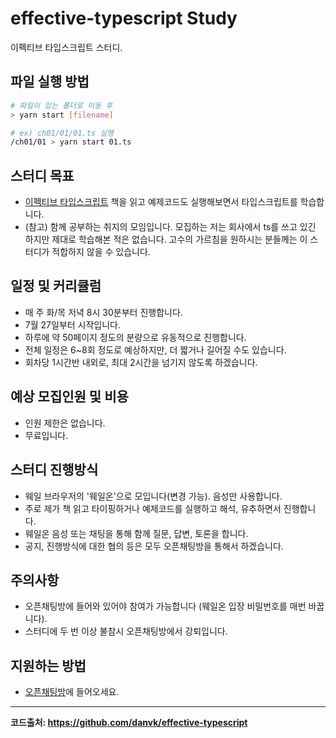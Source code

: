 # effective-typescript Study

이펙티브 타입스크립트 스터디.

## 파일 실행 방법

```bash
# 파일이 있는 폴더로 이동 후
> yarn start [filename]

# ex) ch01/01/01.ts 실행
/ch01/01 > yarn start 01.ts
```

## 스터디 목표

- [이펙티브 타입스크립트](https://blog.insightbook.co.kr/2021/06/10/%E3%80%8A%EC%9D%B4%ED%8E%99%ED%8B%B0%EB%B8%8C-%ED%83%80%EC%9E%85%EC%8A%A4%ED%81%AC%EB%A6%BD%ED%8A%B8-%EB%8F%99%EC%9E%91-%EC%9B%90%EB%A6%AC%EC%9D%98-%EC%9D%B4%ED%95%B4%EC%99%80-%EA%B5%AC%EC%B2%B4/) 책을 읽고 예제코드도 실행해보면서 타입스크립트를 학습합니다.
- (참고) 함께 공부하는 취지의 모임입니다. 모집하는 저는 회사에서 ts를 쓰고 있긴 하지만 제대로 학습해본 적은 없습니다. 고수의 가르침을 원하시는 분들께는 이 스터디가 적합하지 않을 수 있습니다.

## 일정 및 커리큘럼

- 매 주 화/목 저녁 8시 30분부터 진행합니다.
- 7월 27일부터 시작입니다.
- 하루에 약 50페이지 정도의 분량으로 유동적으로 진행합니다.
- 전체 일정은 6~8회 정도로 예상하지만, 더 짧거나 길어질 수도 있습니다.
- 회차당 1시간반 내외로, 최대 2시간을 넘기지 않도록 하겠습니다.

## 예상 모집인원 및 비용

- 인원 제한은 없습니다.
- 무료입니다.

## 스터디 진행방식

- 웨일 브라우저의 '웨일온'으로 모입니다(변경 가능). 음성만 사용합니다.
- 주로 제가 책 읽고 타이핑하거나 예제코드를 실행하고 해석, 유추하면서 진행합니다.
- 웨일온 음성 또는 채팅을 통해 함께 질문, 답변, 토론을 합니다.
- 공지, 진행방식에 대한 협의 등은 모두 오픈채팅방을 통해서 하겠습니다.

## 주의사항

- 오픈채팅방에 들어와 있어야 참여가 가능합니다 (웨일온 입장 비밀번호를 매번 바꿉니다).
- 스터디에 두 번 이상 불참시 오픈채팅방에서 강퇴입니다.

## 지원하는 방법

- [오픈채팅방](https://open.kakao.com/o/gLP5hVpd)에 들어오세요.

---

**코드출처: https://github.com/danvk/effective-typescript**
